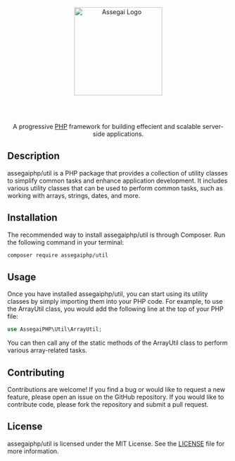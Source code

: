 <div align="center" style="padding-bottom: 48px">
    <a href="https://assegaiphp.com/" target="blank"><img src="https://assegaiphp.com/images/logos/logo-cropped.png" width="200" alt="Assegai Logo"></a>
</div>

<p style="text-align: center">A progressive <a href="https://php.net">PHP</a> framework for building effecient and scalable server-side applications.</p>

## Description 
assegaiphp/util is a PHP package that provides a collection of utility classes to simplify common tasks and enhance application development. It includes various utility classes that can be used to perform common tasks, such as working with arrays, strings, dates, and more.

## Installation
The recommended way to install assegaiphp/util is through Composer. Run the following command in your terminal:

```bash
composer require assegaiphp/util
```

## Usage
Once you have installed assegaiphp/util, you can start using its utility classes by simply importing them into your PHP code. For example, to use the ArrayUtil class, you would add the following line at the top of your PHP file:

```php
use AssegaiPHP\Util\ArrayUtil;

```

You can then call any of the static methods of the ArrayUtil class to perform various array-related tasks.

## Contributing
Contributions are welcome! If you find a bug or would like to request a new feature, please open an issue on the GitHub repository. If you would like to contribute code, please fork the repository and submit a pull request.

## License
assegaiphp/util is licensed under the MIT License. See the [LICENSE](LICENSE) file for more information.